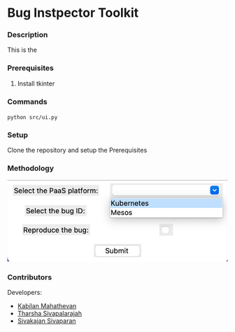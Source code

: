 # Bug Instpector Toolkit

### Description
This is the 

### Prerequisites
1. Install tkinter

### Commands

`python src/ui.py`


### Setup

Clone the repository and setup the Prerequisites

### Methodology

![Methodology of Fuzzing Cloud PaaS Platforms](static/main_ui.png)

### Contributors

Developers:

- [Kabilan Mahathevan](https://github.com/KabilanMA) <br>
- [Tharsha Sivapalarajah](https://github.com/Tharsha-Sivapalarajah) <br>
- [Sivakajan Sivaparan](https://github.com/sivakajan-tech) <br>
